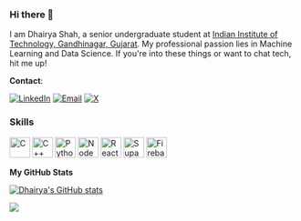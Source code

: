 ### Hi there 👋

<!--
**DhairyaShah981/DhairyaShah981** is a ✨ _special_ ✨ repository because its `README.md` (this file) appears on your GitHub profile.

Here are some ideas to get you started:

- 🔭 I’m currently working on ...
- 🌱 I’m currently learning ...
- 👯 I’m looking to collaborate on ...
- 🤔 I’m looking for help with ...
- 💬 Ask me about ...
- 📫 How to reach me: ...
- 😄 Pronouns: ...
- ⚡ Fun fact: ...
-->
I am Dhairya Shah, a senior undergraduate student at [Indian Institute of Technology, Gandhinagar, Gujarat](http://iitgn.ac.in/).
My professional passion lies in Machine Learning and Data Science. If you're into these things or want to chat tech, hit me up!

**Contact**:

[![LinkedIn](https://img.shields.io/badge/LinkedIn-blue?style=for-the-badge&logo=Linkedin&logoColor=white)](https://www.linkedin.com/in/dhairyashah0819/)
[![Email](https://img.shields.io/badge/Email-blue?style=for-the-badge&logo=email&logoColor=white)](mailto:dhairya.shah@iitgn.ac.in)
[![X](https://img.shields.io/badge/Twitter-blue?style=for-the-badge&logo=twitter&logoColor=white)](https://twitter.com/dhairya_shah09)

  
### Skills

<p align="left">
<a href="https://docs.microsoft.com/en-us/cpp/?view=msvc-170" target="_blank" rel="noreferrer"><img src="https://raw.githubusercontent.com/danielcranney/readme-generator/main/public/icons/skills/c-colored.svg" width="36" height="36" alt="C" /></a>
<a href="https://docs.microsoft.com/en-us/cpp/?view=msvc-170" target="_blank" rel="noreferrer"><img src="https://raw.githubusercontent.com/danielcranney/readme-generator/main/public/icons/skills/cplusplus-colored.svg" width="36" height="36" alt="C++" /></a>
<a href="https://www.python.org/" target="_blank" rel="noreferrer"><img src="https://raw.githubusercontent.com/danielcranney/readme-generator/main/public/icons/skills/python-colored.svg" width="36" height="36" alt="Python" /></a>
<a href="https://nodejs.org/en/" target="_blank" rel="noreferrer"><img src="https://raw.githubusercontent.com/danielcranney/readme-generator/main/public/icons/skills/nodejs-colored.svg" width="36" height="36" alt="NodeJS" /></a>
<a href="https://reactjs.org/" target="_blank" rel="noreferrer"><img src="https://raw.githubusercontent.com/danielcranney/readme-generator/main/public/icons/skills/react-colored.svg" width="36" height="36" alt="React" /></a>
<a href="https://supabase.io/" target="_blank" rel="noreferrer"><img src="https://raw.githubusercontent.com/danielcranney/readme-generator/main/public/icons/skills/supabase-colored.svg" width="36" height="36" alt="Supabase" /></a>
<a href="https://firebase.google.com/" target="_blank" rel="noreferrer"><img src="https://raw.githubusercontent.com/danielcranney/readme-generator/main/public/icons/skills/firebase-colored.svg" width="36" height="36" alt="Firebase" /></a>
</p>

<b>My GitHub Stats</b>

<a href="http://www.github.com/DhairyaShah981"><img src="https://github-readme-stats.vercel.app/api?username=DhairyaShah981&show_icons=true&hide=&count_private=true&title_color=0891b2&text_color=ffffff&icon_color=0891b2&bg_color=000000&hide_border=true&show_icons=true" alt="Dhairya's GitHub stats" /></a>

<a href="http://www.github.com/DhairyaShah981"><img src="https://github-readme-streak-stats.herokuapp.com/?user=DhairyaShah981&stroke=ffffff&background=000000&ring=0891b2&fire=0891b2&currStreakNum=ffffff&currStreakLabel=0891b2&sideNums=ffffff&sideLabels=ffffff&dates=ffffff&hide_border=true" /></a>

